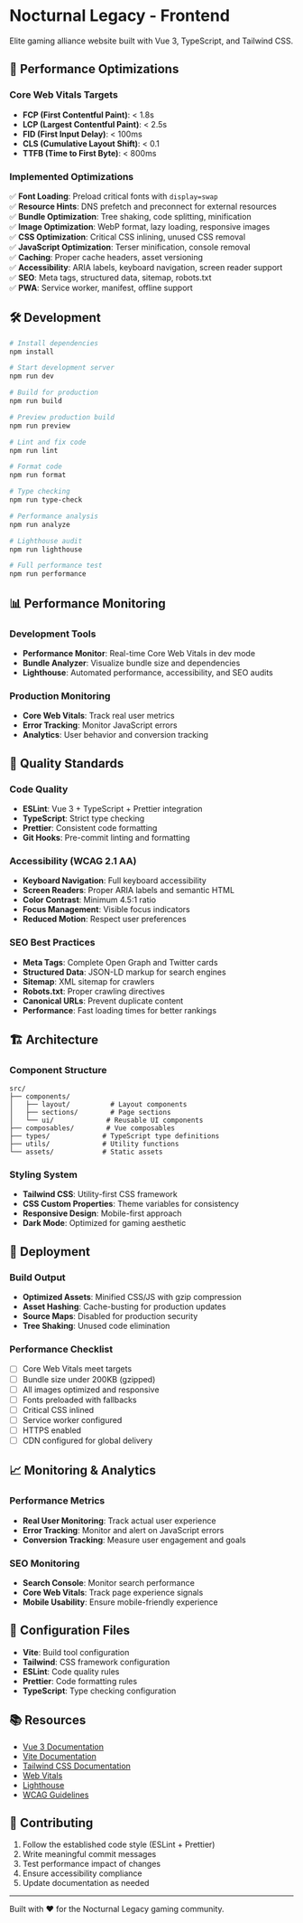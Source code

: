 # Nocturnal Legacy - Frontend

Elite gaming alliance website built with Vue 3, TypeScript, and Tailwind CSS.

## 🚀 Performance Optimizations

### Core Web Vitals Targets

- **FCP (First Contentful Paint)**: < 1.8s
- **LCP (Largest Contentful Paint)**: < 2.5s
- **FID (First Input Delay)**: < 100ms
- **CLS (Cumulative Layout Shift)**: < 0.1
- **TTFB (Time to First Byte)**: < 800ms

### Implemented Optimizations

✅ **Font Loading**: Preload critical fonts with `display=swap`  
✅ **Resource Hints**: DNS prefetch and preconnect for external resources  
✅ **Bundle Optimization**: Tree shaking, code splitting, minification  
✅ **Image Optimization**: WebP format, lazy loading, responsive images  
✅ **CSS Optimization**: Critical CSS inlining, unused CSS removal  
✅ **JavaScript Optimization**: Terser minification, console removal  
✅ **Caching**: Proper cache headers, asset versioning  
✅ **Accessibility**: ARIA labels, keyboard navigation, screen reader support  
✅ **SEO**: Meta tags, structured data, sitemap, robots.txt  
✅ **PWA**: Service worker, manifest, offline support

## 🛠️ Development

```bash
# Install dependencies
npm install

# Start development server
npm run dev

# Build for production
npm run build

# Preview production build
npm run preview

# Lint and fix code
npm run lint

# Format code
npm run format

# Type checking
npm run type-check

# Performance analysis
npm run analyze

# Lighthouse audit
npm run lighthouse

# Full performance test
npm run performance
```

## 📊 Performance Monitoring

### Development Tools

- **Performance Monitor**: Real-time Core Web Vitals in dev mode
- **Bundle Analyzer**: Visualize bundle size and dependencies
- **Lighthouse**: Automated performance, accessibility, and SEO audits

### Production Monitoring

- **Core Web Vitals**: Track real user metrics
- **Error Tracking**: Monitor JavaScript errors
- **Analytics**: User behavior and conversion tracking

## 🎯 Quality Standards

### Code Quality

- **ESLint**: Vue 3 + TypeScript + Prettier integration
- **TypeScript**: Strict type checking
- **Prettier**: Consistent code formatting
- **Git Hooks**: Pre-commit linting and formatting

### Accessibility (WCAG 2.1 AA)

- **Keyboard Navigation**: Full keyboard accessibility
- **Screen Readers**: Proper ARIA labels and semantic HTML
- **Color Contrast**: Minimum 4.5:1 ratio
- **Focus Management**: Visible focus indicators
- **Reduced Motion**: Respect user preferences

### SEO Best Practices

- **Meta Tags**: Complete Open Graph and Twitter cards
- **Structured Data**: JSON-LD markup for search engines
- **Sitemap**: XML sitemap for crawlers
- **Robots.txt**: Proper crawling directives
- **Canonical URLs**: Prevent duplicate content
- **Performance**: Fast loading times for better rankings

## 🏗️ Architecture

### Component Structure

```
src/
├── components/
│   ├── layout/          # Layout components
│   ├── sections/        # Page sections
│   └── ui/             # Reusable UI components
├── composables/        # Vue composables
├── types/             # TypeScript type definitions
├── utils/             # Utility functions
└── assets/            # Static assets
```

### Styling System

- **Tailwind CSS**: Utility-first CSS framework
- **CSS Custom Properties**: Theme variables for consistency
- **Responsive Design**: Mobile-first approach
- **Dark Mode**: Optimized for gaming aesthetic

## 🚀 Deployment

### Build Output

- **Optimized Assets**: Minified CSS/JS with gzip compression
- **Asset Hashing**: Cache-busting for production updates
- **Source Maps**: Disabled for production security
- **Tree Shaking**: Unused code elimination

### Performance Checklist

- [ ] Core Web Vitals meet targets
- [ ] Bundle size under 200KB (gzipped)
- [ ] All images optimized and responsive
- [ ] Fonts preloaded with fallbacks
- [ ] Critical CSS inlined
- [ ] Service worker configured
- [ ] HTTPS enabled
- [ ] CDN configured for global delivery

## 📈 Monitoring & Analytics

### Performance Metrics

- **Real User Monitoring**: Track actual user experience
- **Error Tracking**: Monitor and alert on JavaScript errors
- **Conversion Tracking**: Measure user engagement and goals

### SEO Monitoring

- **Search Console**: Monitor search performance
- **Core Web Vitals**: Track page experience signals
- **Mobile Usability**: Ensure mobile-friendly experience

## 🔧 Configuration Files

- **Vite**: Build tool configuration
- **Tailwind**: CSS framework configuration
- **ESLint**: Code quality rules
- **Prettier**: Code formatting rules
- **TypeScript**: Type checking configuration

## 📚 Resources

- [Vue 3 Documentation](https://vuejs.org/)
- [Vite Documentation](https://vitejs.dev/)
- [Tailwind CSS Documentation](https://tailwindcss.com/)
- [Web Vitals](https://web.dev/vitals/)
- [Lighthouse](https://developers.google.com/web/tools/lighthouse)
- [WCAG Guidelines](https://www.w3.org/WAI/WCAG21/quickref/)

## 🤝 Contributing

1. Follow the established code style (ESLint + Prettier)
2. Write meaningful commit messages
3. Test performance impact of changes
4. Ensure accessibility compliance
5. Update documentation as needed

---

Built with ❤️ for the Nocturnal Legacy gaming community.
